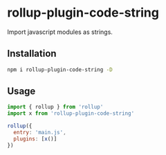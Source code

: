 # rollup-plugin-code-string

Import javascript modules as strings.

## Installation

```sh
npm i rollup-plugin-code-string -D
```

## Usage

```js
import { rollup } from 'rollup'
import x from 'rollup-plugin-code-string'

rollup({
  entry: 'main.js',
  plugins: [x()]
})
```
